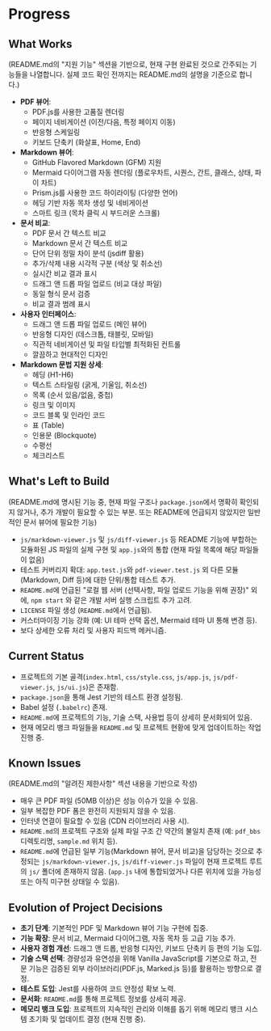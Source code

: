 # Progress

## What Works

(README.md의 "지원 기능" 섹션을 기반으로, 현재 구현 완료된 것으로 간주되는 기능들을 나열합니다. 실제 코드 확인 전까지는 README.md의 설명을 기준으로 합니다.)

*   **PDF 뷰어**:
    *   PDF.js를 사용한 고품질 렌더링
    *   페이지 네비게이션 (이전/다음, 특정 페이지 이동)
    *   반응형 스케일링
    *   키보드 단축키 (화살표, Home, End)
*   **Markdown 뷰어**:
    *   GitHub Flavored Markdown (GFM) 지원
    *   Mermaid 다이어그램 자동 렌더링 (플로우차트, 시퀀스, 간트, 클래스, 상태, 파이 차트)
    *   Prism.js를 사용한 코드 하이라이팅 (다양한 언어)
    *   헤딩 기반 자동 목차 생성 및 네비게이션
    *   스마트 링크 (목차 클릭 시 부드러운 스크롤)
*   **문서 비교**:
    *   PDF 문서 간 텍스트 비교
    *   Markdown 문서 간 텍스트 비교
    *   단어 단위 정밀 차이 분석 (jsdiff 활용)
    *   추가/삭제 내용 시각적 구분 (색상 및 취소선)
    *   실시간 비교 결과 표시
    *   드래그 앤 드롭 파일 업로드 (비교 대상 파일)
    *   동일 형식 문서 검증
    *   비교 결과 범례 표시
*   **사용자 인터페이스**:
    *   드래그 앤 드롭 파일 업로드 (메인 뷰어)
    *   반응형 디자인 (데스크톱, 태블릿, 모바일)
    *   직관적 네비게이션 및 파일 타입별 최적화된 컨트롤
    *   깔끔하고 현대적인 디자인
*   **Markdown 문법 지원 상세**:
    *   헤딩 (H1-H6)
    *   텍스트 스타일링 (굵게, 기울임, 취소선)
    *   목록 (순서 있음/없음, 중첩)
    *   링크 및 이미지
    *   코드 블록 및 인라인 코드
    *   표 (Table)
    *   인용문 (Blockquote)
    *   수평선
    *   체크리스트

## What's Left to Build

(README.md에 명시된 기능 중, 현재 파일 구조나 `package.json`에서 명확히 확인되지 않거나, 추가 개발이 필요할 수 있는 부분. 또는 README에 언급되지 않았지만 일반적인 문서 뷰어에 필요한 기능)

*   `js/markdown-viewer.js` 및 `js/diff-viewer.js` 등 README 기능에 부합하는 모듈화된 JS 파일의 실제 구현 및 `app.js`와의 통합 (현재 파일 목록에 해당 파일들이 없음)
*   테스트 커버리지 확대: `app.test.js`와 `pdf-viewer.test.js` 외 다른 모듈(Markdown, Diff 등)에 대한 단위/통합 테스트 추가.
*   `README.md`에 언급된 "로컬 웹 서버 (선택사항, 파일 업로드 기능을 위해 권장)" 외에, `npm start` 와 같은 개발 서버 실행 스크립트 추가 고려.
*   `LICENSE` 파일 생성 (`README.md`에서 언급됨).
*   커스터마이징 기능 강화 (예: UI 테마 선택 옵션, Mermaid 테마 UI 통해 변경 등).
*   보다 상세한 오류 처리 및 사용자 피드백 메커니즘.

## Current Status

*   프로젝트의 기본 골격(`index.html`, `css/style.css`, `js/app.js`, `js/pdf-viewer.js`, `js/ui.js`)은 존재함.
*   `package.json`을 통해 Jest 기반의 테스트 환경 설정됨.
*   Babel 설정 (`.babelrc`) 존재.
*   `README.md`에 프로젝트의 기능, 기술 스택, 사용법 등이 상세히 문서화되어 있음.
*   현재 메모리 뱅크 파일들을 `README.md` 및 프로젝트 현황에 맞게 업데이트하는 작업 진행 중.

## Known Issues

(README.md의 "알려진 제한사항" 섹션 내용을 기반으로 작성)

*   매우 큰 PDF 파일 (50MB 이상)은 성능 이슈가 있을 수 있음.
*   일부 복잡한 PDF 폼은 완전히 지원되지 않을 수 있음.
*   인터넷 연결이 필요할 수 있음 (CDN 라이브러리 사용 시).
*   `README.md`의 프로젝트 구조와 실제 파일 구조 간 약간의 불일치 존재 (예: `pdf_bbs` 디렉토리명, `sample.md` 위치 등).
*   `README.md`에 언급된 일부 기능(Markdown 뷰어, 문서 비교)을 담당하는 것으로 추정되는 `js/markdown-viewer.js`, `js/diff-viewer.js` 파일이 현재 프로젝트 루트의 `js/` 폴더에 존재하지 않음. (`app.js` 내에 통합되었거나 다른 위치에 있을 가능성 또는 아직 미구현 상태일 수 있음).

## Evolution of Project Decisions

*   **초기 단계**: 기본적인 PDF 및 Markdown 뷰어 기능 구현에 집중.
*   **기능 확장**: 문서 비교, Mermaid 다이어그램, 자동 목차 등 고급 기능 추가.
*   **사용자 경험 개선**: 드래그 앤 드롭, 반응형 디자인, 키보드 단축키 등 편의 기능 도입.
*   **기술 스택 선택**: 경량성과 유연성을 위해 Vanilla JavaScript를 기본으로 하고, 전문 기능은 검증된 외부 라이브러리(PDF.js, Marked.js 등)를 활용하는 방향으로 결정.
*   **테스트 도입**: Jest를 사용하여 코드 안정성 확보 노력.
*   **문서화**: `README.md`를 통해 프로젝트 정보를 상세히 제공.
*   **메모리 뱅크 도입**: 프로젝트의 지속적인 관리와 이해를 돕기 위해 메모리 뱅크 시스템 초기화 및 업데이트 결정 (현재 진행 중).
